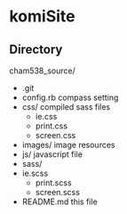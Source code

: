 # komiSite

## Directory

cham538_source/
 - .git
 - config.rb    compass setting
 - css/         compiled sass files
   - ie.css
   - print.css
   - screen.css
 - images/      image resources
 - js/          javascript file
 - sass/
  - ie.scss
	- print.scss
	- screen.scss
 - README.md    this file 

